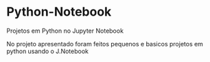 # Python-Notebook
Projetos em Python no Jupyter Notebook

No projeto apresentado foram feitos pequenos e basicos projetos em python usando o J.Notebook
